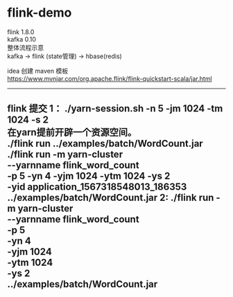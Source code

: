 # flink-demo 
flink 1.8.0 <br>
kafka 0.10 <br>
整体流程示意 <br>
kafka ->  flink (state管理) -> hbase(redis) <br>

idea 创建 maven 模板 <br>
https://www.mvnjar.com/org.apache.flink/flink-quickstart-scala/jar.html <br>

----------------------------------
flink 提交
1： ./yarn-session.sh -n 5 -jm 1024 -tm 1024 -s 2  <br>
  在yarn提前开辟一个资源空间。 <br>
 ./flink run ../examples/batch/WordCount.jar <br>
 ./flink run -m yarn-cluster \
 --yarnname flink_word_count \
 -p 5 -yn 4 -yjm 1024 -ytm 1024 -ys 2 \
 -yid application_1567318548013_186353 \
 ../examples/batch/WordCount.jar
 2: ./flink run -m yarn-cluster \
      --yarnname flink_word_count \
      -p 5 \
      -yn 4 \
      -yjm 1024 \
      -ytm 1024 \
      -ys 2 \
      ../examples/batch/WordCount.jar
-------------------------------------
